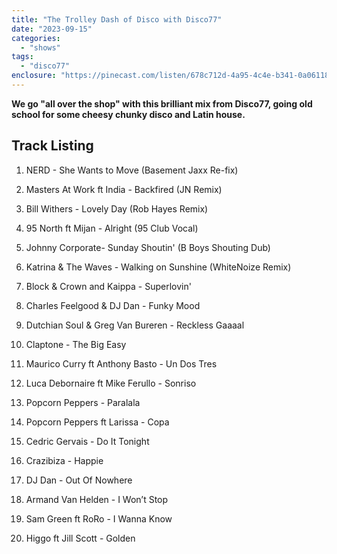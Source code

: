 ```yaml
---
title: "The Trolley Dash of Disco with Disco77"
date: "2023-09-15"
categories: 
  - "shows"
tags: 
  - "disco77"
enclosure: "https://pinecast.com/listen/678c712d-4a95-4c4e-b341-0a06118f7682.mp3 71847136 audio/mpeg "
---
```


**We go "all over the shop" with this brilliant mix from Disco77, going old school for some cheesy chunky disco and Latin house.**

## Track Listing

1. NERD - She Wants to Move (Basement Jaxx Re-fix)

3. Masters At Work ft India - Backfired (JN Remix)

5. Bill Withers - Lovely Day (Rob Hayes Remix)

7. 95 North ft Mijan - Alright (95 Club Vocal)

9. Johnny Corporate- Sunday Shoutin' (B Boys Shouting Dub)

11. Katrina & The Waves - Walking on Sunshine (WhiteNoize Remix)

13. Block & Crown and Kaippa - Superlovin'

15. Charles Feelgood & DJ Dan - Funky Mood

17. Dutchian Soul & Greg Van Bureren - Reckless Gaaaal

19. Claptone - The Big Easy

21. Maurico Curry ft Anthony Basto - Un Dos Tres

23. Luca Debornaire ft Mike Ferullo - Sonriso

25. Popcorn Peppers - Paralala

27. Popcorn Peppers ft Larissa - Copa

29. Cedric Gervais - Do It Tonight

31. Crazibiza - Happie

33. DJ Dan - Out Of Nowhere

35. Armand Van Helden - I Won’t Stop

37. Sam Green ft RoRo - I Wanna Know

39. Higgo ft Jill Scott - Golden
